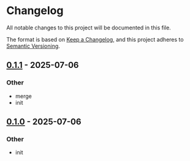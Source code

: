 # Changelog

All notable changes to this project will be documented in this file.

The format is based on [Keep a Changelog](https://keepachangelog.com/en/1.0.0/),
and this project adheres to [Semantic Versioning](https://semver.org/spec/v2.0.0.html).

## [0.1.1](https://github.com/jonaylor89/ignorant/compare/v0.1.0...v0.1.1) - 2025-07-06

### Other

- merge
- init

## [0.1.0](https://github.com/jonaylor89/ignorant/releases/tag/v0.1.0) - 2025-07-06

### Other

- init
